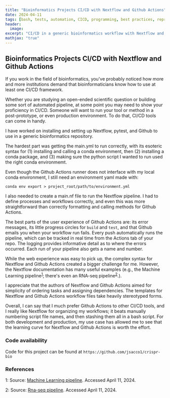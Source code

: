 ```yaml
---
title: "Bioinformatics Projects CI/CD with Nextflow and Github Actions"
date: 2024-04-11
tags: [bash, tests, automation, CICD, programming, best practices, reproducibility, research, methods, data management, project management, version control, Github, bioinformatics, open-source, Nextflow, tools, productivity]
header:
  image: 
excerpt: "CI/CD in a generic bioinformatics workflow with Nextflow and Github Actions"
mathjax: "true"
---
```


## Bioinformatics Projects CI/CD with Nextflow and Github Actions

If you work in the field of bioinformatics, you've probably noticed how more and more institutions demand that bioinformaticians know how to use at least one CI/CD framework. 

Whether you are studying an open-ended scientific question or building some sort of automated pipeline, at some point you may need to show your proficiency in CI/CD. Someone will want to run your tool or method in a post-prototype, or even production environment. To do that, CI/CD tools can come in handy. 

I have worked on installing and setting up Nextflow, pytest, and Github to use in a generic bioinformatics repository. 

The hardest part was getting the main.yml to run correctly, with its esoteric syntax for (1) installing and calling a conda environment, then (2) installing a conda package, and (3) making sure the python script I wanted to run used the right conda environmemt.

Even though the Github Actions runner does not interface with my local conda environment, I still need an environment yaml made with:

`conda env export > project_root/path/to/environment.yml`

I also needed to create a main.nf file to run the Nextflow pipeline. I had to define processes and workflows correctly, and even this was more straightforward than correctly formatting and calling methods for Github Actions.

The best parts of the user experience of Github Actions are: its error messages, its little progress circles for `build` and `test`, and that Github emails you when your workflow run fails. Every push automatically runs the pipeline, which can be tracked in real time from the Actions tab of your repo. The logging provides informative detail as to where the errors occurred. Each run of your pipeline also gets a name and number. 

While the web experience was easy to pick up, the complex syntax for Nextflow and Github Actions created a bigger challenge for me. However, the Nextflow documentation has many useful examples (e.g., the Machine Learning pipeline<sup>[1](#ref1)</sup>; there's even an RNA-seq pipeline<sup>[2](#ref2)</sup>.).  

I appreciate that the authors of Nextflow and Github Actions aimed for simplicity of ordering tasks and assigning dependencies. The templates for Nextflow and Github Actions workflow files take heavily stereotyped forms. 

Overall, I can say that I much prefer Github Actions to other CI/CD tools, and I really like Nextflow for organizing my workflows; it beats manually numbering script file names, and then stashing them all in a bash script. For both development and production, my use case has allowed me to see that the learning curve for Nextflow and Github Actions is worth the effort. 

### Code availability
Code for this project can be found at `https://github.com/jsacco1/crispr-bio`

### References

<a name="ref1">1</a>: Source: [Machine Learning pipeline](https://www.nextflow.io/example5.html). Accessed April 11, 2024.

<a name="ref2">2</a>: Source: [Rna-seq pipeline](https://www.nextflow.io/example4.html). Accessed April 11, 2024.
